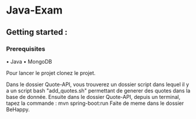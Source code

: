 # Java-Exam

## Getting started :

### Prerequisites
• Java
• MongoDB



Pour lancer le projet clonez le projet.

Dans le dossier Quote-API, vous trouverez un dossier script dans lequel il y a un script bash "add_quotes.sh" permettant de generer des quotes dans la base de donnée.
Ensuite dans le dossier Quote-API, depuis un terminal, tapez la commande : mvn spring-boot:run
Faite de meme dans le dossier BeHappy.





